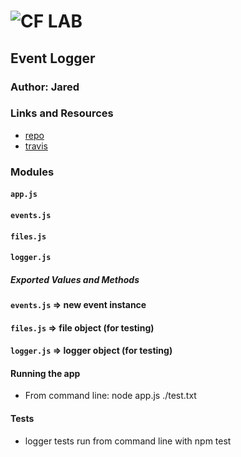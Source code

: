 ![CF](http://i.imgur.com/7v5ASc8.png) LAB
=================================================

## Event Logger

### Author: Jared

### Links and Resources
* [repo](https://github.com/jaredpattison/06-event-driven-apps)
* [travis](https://www.travis-ci.com/jaredpattison/06-event-driven-apps)


### Modules
#### `app.js`
#### `events.js`
#### `files.js`
#### `logger.js`
##### Exported Values and Methods
#### `events.js` => new event instance
#### `files.js`  => file object (for testing)
#### `logger.js` => logger object (for testing)

#### Running the app
* From command line: node app.js ./test.txt

#### Tests
* logger tests run from command line with npm test
